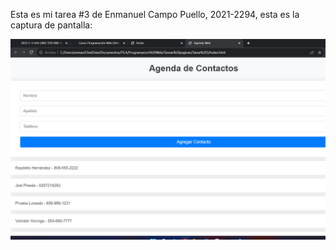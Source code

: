 Esta es mi tarea #3 de Enmanuel Campo Puello, 2021-2294, esta es la captura de pantalla:

![Mi captura de pantalla](img/Prueba3.png)